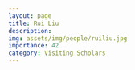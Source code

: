 ```yaml
---
layout: page
title: Rui Liu
description: 
img: assets/img/people/ruiliu.jpg
importance: 42
category: Visiting Scholars
---
```


